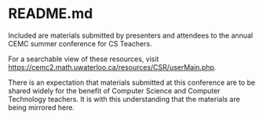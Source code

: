 # README.md

Included are materials submitted by presenters and attendees to the annual CEMC summer conference for CS Teachers.

For a searchable view of these resources, visit <https://cemc2.math.uwaterloo.ca/resources/CSR/userMain.php>.

There is an expectation that materials submitted at this conference are to be shared widely for the benefit of Computer Science and Computer Technology teachers. It is with this understanding that the materials are being mirrored here.

